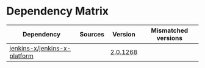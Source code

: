# Dependency Matrix

Dependency | Sources | Version | Mismatched versions
---------- | ------- | ------- | -------------------
[jenkins-x/jenkins-x-platform](https://github.com/jenkins-x/jenkins-x-platform.git) |  | [2.0.1268](https://github.com/jenkins-x/jenkins-x-platform/releases/tag/v2.0.1268) | 
